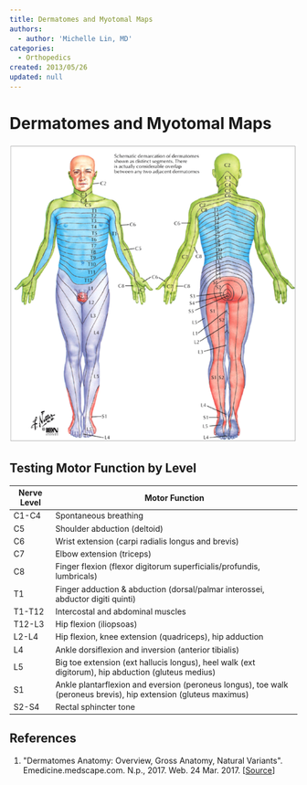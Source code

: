 ```yaml
---
title: Dermatomes and Myotomal Maps
authors:
  - author: 'Michelle Lin, MD'
categories:
  - Orthopedics
created: 2013/05/26
updated: null
---
```


# Dermatomes and Myotomal Maps

![Dermatome map diagram](media/dermatomes_image-1.png)

## Testing Motor Function by Level

| Nerve Level |  Motor Function |
|-------|-----|
| C1-C4 | Spontaneous breathing |
| C5 | Shoulder abduction (deltoid) |
| C6 | Wrist extension (carpi radialis longus and brevis) |
| C7 | Elbow extension (triceps) |
| C8 | Finger flexion (flexor digitorum superficialis/profundis, lumbricals) |
| T1 |  Finger adduction & abduction (dorsal/palmar interossei, abductor digiti quinti) |
| T1-T12 | Intercostal and abdominal muscles |
| T12-L3 | Hip flexion (iliopsoas) |
| L2-L4 | Hip flexion, knee extension (quadriceps), hip adduction
| L4 | Ankle dorsiflexion and inversion (anterior tibialis) |
| L5 | Big toe extension (ext hallucis longus), heel walk (ext digitorum), hip abduction (gluteus medius) |
| S1 | Ankle plantarflexion and eversion (peroneus longus), toe walk (peroneus brevis), hip extension (gluteus maximus) |
| S2-S4 | Rectal sphincter tone |

## References

1. "Dermatomes Anatomy: Overview, Gross Anatomy, Natural Variants". Emedicine.medscape.com. N.p., 2017. Web. 24 Mar. 2017. [[Source](http://emedicine.medscape.com/article/1878388-overview)]
